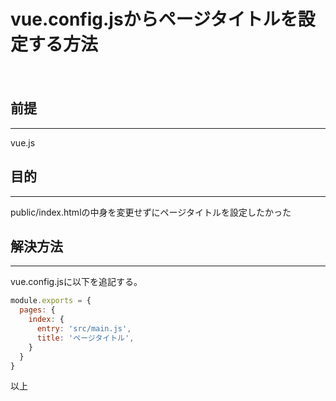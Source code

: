 # vue.config.jsからページタイトルを設定する方法
　

## 前提
***

vue.js

## 目的
***

public/index.htmlの中身を変更せずにページタイトルを設定したかった

## 解決方法
***

vue.config.jsに以下を追記する。

```javascript
module.exports = {
  pages: {
    index: {
      entry: 'src/main.js',
      title: 'ページタイトル',
    }
  }
}
```

以上

<style>
img {
    border: 5px solid green;
    max-width: 100%;
}
</style>
